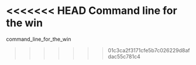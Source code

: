 <<<<<<< HEAD
Command line for the win
=======
command_line_for_the_win

>>>>>>> 01c3ca2f3171cfe5b7c026229d8afdac55c781c4
